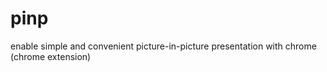 pinp
====

enable simple and convenient picture-in-picture presentation with chrome (chrome extension)

